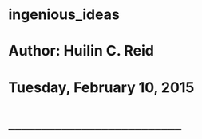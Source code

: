# ingenious_ideas
# Author: Huilin C. Reid
# Tuesday, February 10, 2015
# __________________________
